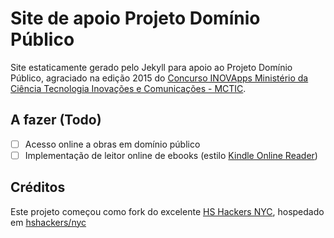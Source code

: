 # Site de apoio Projeto Domínio Público

Site estaticamente gerado pelo Jekyll para apoio ao Projeto Domínio Público, agraciado na edição 2015 do [Concurso INOVApps Ministério da Ciência Tecnologia Inovações e Comunicações - MCTIC](http://www.mc.gov.br/concurso-inovapps).

## A fazer (Todo)

- [ ] Acesso online a obras em domínio público
- [ ] Implementação de leitor online de ebooks (estilo [Kindle Online Reader](http://read.amazon.com))

## Créditos

Este projeto começou como fork do excelente [HS Hackers NYC](http://nyc.hshackers.org/), hospedado em [hshackers/nyc](https://github.com/hshackers/nyc)
